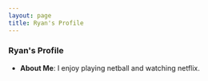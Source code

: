 ```yaml
---
layout: page
title: Ryan's Profile
---
```


### Ryan's Profile

* **About Me**: I enjoy playing netball and watching netflix.